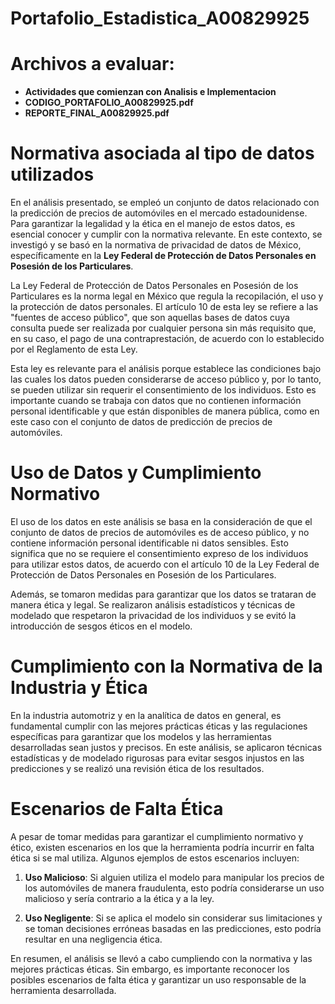 # Portafolio_Estadistica_A00829925

# Archivos a evaluar:
* **Actividades que comienzan con Analisis e Implementacion**
* **CODIGO_PORTAFOLIO_A00829925.pdf**
* **REPORTE_FINAL_A00829925.pdf**


# Normativa asociada al tipo de datos utilizados

En el análisis presentado, se empleó un conjunto de datos relacionado con la predicción de precios de automóviles en el mercado estadounidense. Para garantizar la legalidad y la ética en el manejo de estos datos, es esencial conocer y cumplir con la normativa relevante. En este contexto, se investigó y se basó en la normativa de privacidad de datos de México, específicamente en la **Ley Federal de Protección de Datos Personales en Posesión de los Particulares**.

La Ley Federal de Protección de Datos Personales en Posesión de los Particulares es la norma legal en México que regula la recopilación, el uso y la protección de datos personales. El artículo 10 de esta ley se refiere a las "fuentes de acceso público", que son aquellas bases de datos cuya consulta puede ser realizada por cualquier persona sin más requisito que, en su caso, el pago de una contraprestación, de acuerdo con lo establecido por el Reglamento de esta Ley.

Esta ley es relevante para el análisis porque establece las condiciones bajo las cuales los datos pueden considerarse de acceso público y, por lo tanto, se pueden utilizar sin requerir el consentimiento de los individuos. Esto es importante cuando se trabaja con datos que no contienen información personal identificable y que están disponibles de manera pública, como en este caso con el conjunto de datos de predicción de precios de automóviles.

# Uso de Datos y Cumplimiento Normativo

El uso de los datos en este análisis se basa en la consideración de que el conjunto de datos de precios de automóviles es de acceso público, y no contiene información personal identificable ni datos sensibles. Esto significa que no se requiere el consentimiento expreso de los individuos para utilizar estos datos, de acuerdo con el artículo 10 de la Ley Federal de Protección de Datos Personales en Posesión de los Particulares.

Además, se tomaron medidas para garantizar que los datos se trataran de manera ética y legal. Se realizaron análisis estadísticos y técnicas de modelado que respetaron la privacidad de los individuos y se evitó la introducción de sesgos éticos en el modelo.

# Cumplimiento con la Normativa de la Industria y Ética

En la industria automotriz y en la analítica de datos en general, es fundamental cumplir con las mejores prácticas éticas y las regulaciones específicas para garantizar que los modelos y las herramientas desarrolladas sean justos y precisos. En este análisis, se aplicaron técnicas estadísticas y de modelado rigurosas para evitar sesgos injustos en las predicciones y se realizó una revisión ética de los resultados.

# Escenarios de Falta Ética

A pesar de tomar medidas para garantizar el cumplimiento normativo y ético, existen escenarios en los que la herramienta podría incurrir en falta ética si se mal utiliza. Algunos ejemplos de estos escenarios incluyen:

1. **Uso Malicioso**: Si alguien utiliza el modelo para manipular los precios de los automóviles de manera fraudulenta, esto podría considerarse un uso malicioso y sería contrario a la ética y a la ley.

2. **Uso Negligente**: Si se aplica el modelo sin considerar sus limitaciones y se toman decisiones erróneas basadas en las predicciones, esto podría resultar en una negligencia ética.

En resumen, el análisis se llevó a cabo cumpliendo con la normativa y las mejores prácticas éticas. Sin embargo, es importante reconocer los posibles escenarios de falta ética y garantizar un uso responsable de la herramienta desarrollada.